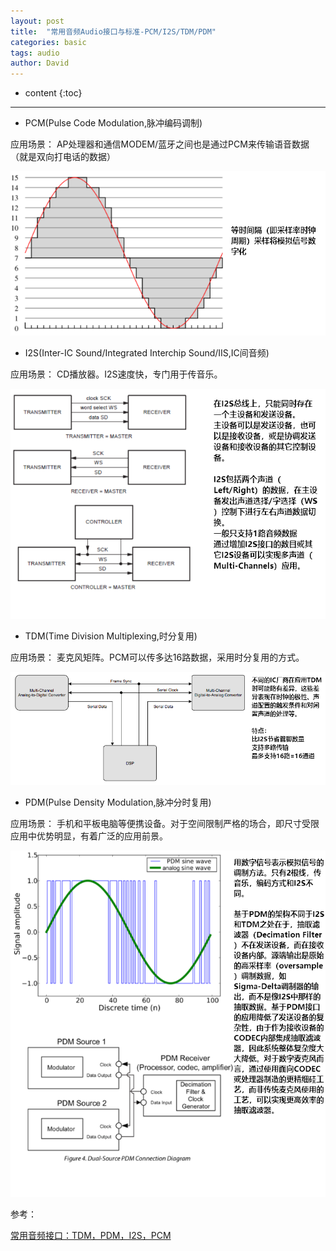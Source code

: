 ```yaml
---
layout: post
title:  "常用音频Audio接口与标准-PCM/I2S/TDM/PDM"
categories: basic
tags: audio
author: David
---
```


* content
{:toc}

---

* PCM(Pulse Code Modulation,脉冲编码调制)

应用场景：
AP处理器和通信MODEM/蓝牙之间也是通过PCM来传输语音数据（就是双向打电话的数据）

![audio-PCM](https://github.com/titron/titron.github.io/raw/master/img/2020-12-16-audio_if_PCM.png)

* I2S(Inter-IC Sound/Integrated Interchip Sound/IIS,IC间音频)

应用场景：
CD播放器。I2S速度快，专门用于传音乐。

![audio-I2S](https://github.com/titron/titron.github.io/raw/master/img/2020-12-16-audio_if_I2S.png)

* TDM(Time Division Multiplexing,时分复用)

应用场景：
麦克风矩阵。PCM可以传多达16路数据，采用时分复用的方式。

![audio-TDM](https://github.com/titron/titron.github.io/raw/master/img/2020-12-16-audio_if_TDM.png)

* PDM(Pulse Density Modulation,脉冲分时复用)

应用场景：
手机和平板电脑等便携设备。对于空间限制严格的场合，即尺寸受限应用中优势明显，有着广泛的应用前景。

![audio-PDM](https://github.com/titron/titron.github.io/raw/master/img/2020-12-16-audio_if_PDM.png)

参考：

[常用音频接口：TDM，PDM，I2S，PCM](https://www.crifan.com/common_audio_interface_tdm_pdm_i2s_pcm/)